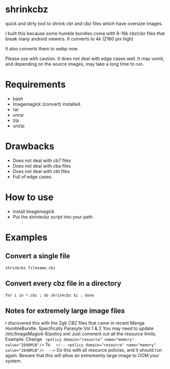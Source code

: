 # shrinkcbz
quick and dirty tool to shrink cbr and cbz files which have oversize images.

I built this because some humble bundles come with 8-16k cbz/cbr files that break many android viewers.  It converts to 4k (2160 pix high)

It also converts them to webp now.

Please use with caution. It does not deal with edge cases well.  It may vomit, and depending on the source images, may take a long time to run.

# Requirements
* bash
* Imagemagick (convert) installed.
* rar
* unrar
* zip
* unzip

# Drawbacks
* Does not deal with cb7 files
* Does not deal with cba files
* Does not deal with cbt files
* Full of edge cases.

# How to use
* install Imagemagick
* Put the shrinkcbz script into your path

# Examples

## Convert a single file
```
shrinkcbz filename.cbz
```
## Convert every cbz file in a directory
```
for i in *.cbz ; do shrinkcbz $i ; done
```

## Notes for extremely large image files
I discovered this with the 2gb CBZ files that came in recent Manga HumbleBundle.
Specifically Parasyte Vol 1 & 2
You may need to update /etc/ImageMagick-6/policy.xml
Just comment out all the resource limits.  Example:
Change
` <policy domain="resource" name="memory" value="2048MiB"/>`
To
`  <!-- <policy domain="resource" name="memory" value="2048MiB"/>  -->`
Do this with all resource policies, and it should run again.
Beware that this will allow an extrememly large image to OOM your system.
